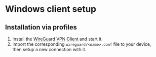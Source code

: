 # Windows client setup

## Installation via profiles

1. Install the [WireGuard VPN Client](https://www.wireguard.com/install/#windows-7-8-81-10-2012-2016-2019) and start it.
2. Import the corresponding `wireguard/<name>.conf` file to your device, then setup a new connection with it.
